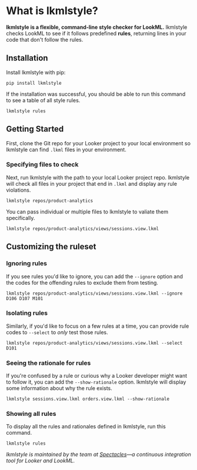 # What is lkmlstyle?

**lkmlstyle is a flexible, command-line style checker for LookML.** lkmlstyle checks LookML to see if it follows predefined **rules**, returning lines in your code that don't follow the rules.

## Installation

Install lkmlstyle with pip:

```
pip install lkmlstyle
```

If the installation was successful, you should be able to run this command to see a table of all style rules.

```
lkmlstyle rules
```

## Getting Started

First, clone the Git repo for your Looker project to your local environment so lkmlstyle can find `.lkml` files in your environment.

### Specifying files to check

Next, run lkmlstyle with the path to your local Looker project repo. lkmlstyle will check all files in your project that end in `.lkml` and display any rule violations.

```
lkmlstyle repos/product-analytics
```

You can pass individual or multiple files to lkmlstyle to valiate them specifically.

```
lkmlstyle repos/product-analytics/views/sessions.view.lkml
```

## Customizing the ruleset

### Ignoring rules

If you see rules you'd like to ignore, you can add the `--ignore` option and the codes for the offending rules to exclude them from testing.

```
lkmlstyle repos/product-analytics/views/sessions.view.lkml --ignore D106 D107 M101
```

### Isolating rules

Similarly, if you'd like to focus on a few rules at a time, you can provide rule codes to `--select` to _only_ test those rules.

```
lkmlstyle repos/product-analytics/views/sessions.view.lkml --select D101
```

### Seeing the rationale for rules

If you're confused by a rule or curious why a Looker developer might want to follow it, you can add the `--show-rationale` option. lkmlstyle will display some information about why the rule exists.

```
lkmlstyle sessions.view.lkml orders.view.lkml --show-rationale
```

### Showing all rules

To display all the rules and rationales defined in lkmlstyle, run this command.

```
lkmlstyle rules
```

_lkmlstyle is maintained by the team at [Spectacles](https://spectacles.dev)—a continuous integration tool for Looker and LookML._
